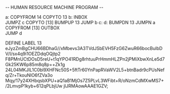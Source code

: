 -- HUMAN RESOURCE MACHINE PROGRAM --

a:
    COPYFROM 14
    COPYTO   13
b:
    INBOX   
    JUMPZ    c
    COPYTO   [13]
    BUMPUP   13
    JUMP     b
c:
d:
    BUMPDN   13
    JUMPN    a
    COPYFROM [13]
    OUTBOX  
    JUMP     d


DEFINE LABEL 13
eJyzZmBgCHU66BDhaG//xMbevs3A3TVdJSbEVH5FzG6ZwuR66bocBulbDV/l/sx4q9i1OEZDdqOQjtp2
F8PMnUCtDOsD5reU+t1qYPO41RDg8rhtuuPrHmmHLZPn2jPMiXbwXnLe5d7Gk25KW6p85m8q8p++Zk1g
24L04MKJIL1C0bl9XHFNc50S+5ftTr60YnPapRVaWV2L5+btnBadr9cPUsNefq/Zr+TkouNlO6fZVa3o
Mqy/17y24XHbqsbXPU+aQ1aB1MjOs7Z5PLvL3WFibt+R/oNzmCdMXwMS7+/2LmvpP1kyb+612qPLbjUw
jIJRMAowAAAE1GZV;

